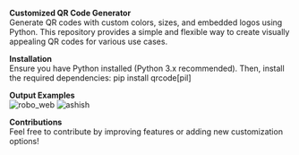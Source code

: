 **Customized QR Code Generator**<br/>
Generate QR codes with custom colors, sizes, and embedded logos using Python. This repository provides a simple and flexible way to create visually appealing QR codes for various use cases.

**Installation** <br/>
Ensure you have Python installed (Python 3.x recommended). Then, install the required dependencies:
pip install qrcode[pil]

**Output Examples**<br/>
![robo_web](https://github.com/user-attachments/assets/8504add8-41d7-4569-a3fe-ff4bf1ec0031)
![ashish](https://github.com/user-attachments/assets/fa85f948-2743-4265-8501-6533fde2706e)

**Contributions**<br/>
Feel free to contribute by improving features or adding new customization options!

